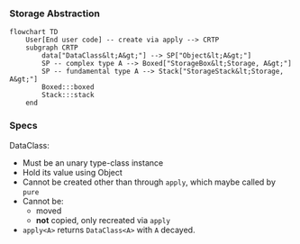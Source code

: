 ### Storage Abstraction

```mermaid
flowchart TD
    User[End user code] -- create via apply --> CRTP
    subgraph CRTP
        data["DataClass&lt;A&gt;"] --> SP["Object&lt;A&gt;"]
        SP -- complex type A --> Boxed["StorageBox&lt;Storage, A&gt;"]
        SP -- fundamental type A --> Stack["StorageStack&lt;Storage, A&gt;"]
        Boxed:::boxed
        Stack:::stack
    end
```

### Specs

DataClass:

* Must be an unary type-class instance
* Hold its value using Object
* Cannot be created other than through `apply`, which maybe called by `pure`
* Cannot be:
    * moved
    * **not** copied, only recreated via `apply`
* `apply<A>` returns `DataClass<A>` with `A` decayed.

